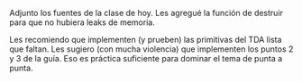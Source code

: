   Adjunto los fuentes de la clase de hoy. Les agregué la función de destruir para que no hubiera leaks de memoria.

   Les recomiendo que implementen (y prueben) las primitivas del TDA lista que faltan. Les sugiero (con mucha violencia) que implementen los puntos 2 y 3 de la guía. Eso es práctica suficiente para dominar el tema de punta a punta.
